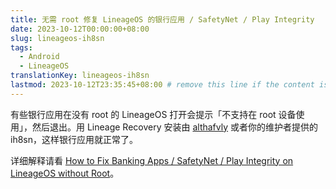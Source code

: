 ```yaml
---
title: 无需 root 修复 LineageOS 的银行应用 / SafetyNet / Play Integrity
date: 2023-10-12T00:00:00+08:00
slug: lineageos-ih8sn
tags:
  - Android
  - LineageOS
translationKey: lineageos-ih8sn
lastmod: 2023-10-12T23:35:45+08:00 # remove this line if the content is actually changed
---
```


有些银行应用在没有 root 的 LineageOS 打开会提示「不支持在 root 设备使用」，然后退出。用 Lineage Recovery 安装由 [althafvly](https://github.com/althafvly/ih8sn) 或者你的维护者提供的 ih8sn，这样银行应用就正常了。

详细解释请看 [How to Fix Banking Apps / SafetyNet / Play Integrity on LineageOS without Root](/en/post/2023/10/10/lineageos-ih8sn/)。
